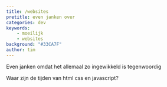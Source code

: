 ```yaml
---
title: /websites
pretitle: even janken over
categories: dev
keywords:
    - moeilijk
    - websites
background: "#33CA7F"
author: tim
---
```


Even janken omdat het allemaal zo ingewikkeld is tegenwoordig

Waar zijn de tijden van html css en javascript?